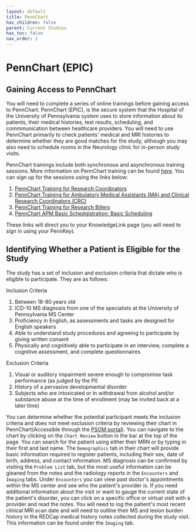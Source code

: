 ```yaml
---
layout: default
title: PennChart
has_children: false
parent: Current Studies
has_toc: false
nav_order: 2
---
```

# PennChart (EPIC)

## Gaining Access to PennChart
You will need to complete a series of online trainings before gaining access to PennChart. PennChart (EPIC), is the secure system that the Hospital of the University of Pennsylvania system uses to store information about its patients, their medical histories, test results, scheduling, and commmunication between healthcare providers. You will need to use PennChart primarily to check patients' medical and MRI histories to determine whether they are good matches for the study, although you may also need to schedule rooms in the Neurology clinic for in-person study visits.

PennChart trainings include both synchronous and asynchronous training sessions. More information on PennChart training can be found [here](https://www.med.upenn.edu/clinicalresearch/pennchart.html).  You can sign up for the sessions using the links below: 

1. [PennChart Training for Research Coordinators](https://performancemanager4.successfactors.com/sf/learning?destUrl=https://upenn.plateau.com/learning/user/deeplink_redirect.jsp?linkId=ITEM_DETAILS&componentID=UP.40009.ITEM.HSRWS148&componentTypeID=COURSE&revisionDate=1489593240000&fromSF=Y&company=71508P)
2. [PennChart Training for Ambulatory Medical Assistants (MA) and Clinical Research Coordinators (CRC)](https://performancemanager4.successfactors.com/sf/learning?destUrl=https://upenn.plateau.com/learning/user/deeplink_redirect.jsp?linkId=ITEM_DETAILS&componentID=HS.20001.ITEM.PCAMBMA&componentTypeID=COURSE&revisionDate=1571769180000&fromSF=Y&company=71508P)
3. [PennChart Training for Research Billers](https://performancemanager4.successfactors.com/sf/learning?destUrl=https://upenn.plateau.com/learning/user/deeplink_redirect.jsp?linkId=ITEM_DETAILS&componentID=UP.40009.ITEM.HSRWS171&componentTypeID=COURSE&revisionDate=1575643920000&fromSF=Y&company=71508P)
4. [PennChart APM Basic Schedgistration: Basic Scheduling](https://performancemanager4.successfactors.com/sf/learning?destUrl=https://upenn.plateau.com/learning/user/deeplink_redirect.jsp?linkId=ITEM_DETAILS&componentID=HS.20002.ITEM.EPICAPM163&componentTypeID=COURSE&revisionDate=1349064000000&fromSF=Y&company=71508P)

These links will direct you to your KnowledgeLink page (you will need to sign in using your PennKey). 

## Identifying Whether a Patient is Eligible for the Study

The study has a set of inclusion and exclusion criteria that dictate who is eligible to participate. They are as follows: 

Inclusion Criteria

1. Between 18-80 years old
2. ICD-10 MS diagnosis from one of the specialists at the University of Pennsylvania MS Center
3. Proficiency in English, as assessments and tasks are designed for English speakers
4. Able to understand study procedures and agreeing to participate by giving written consent
5. Physically and cognitively able to participate in an interview, complete a cognitive assessment, and complete questionnaires

Exclusion Criteria

1. Visual or auditory impairment severe enough to compromise task performance (as judged by the PI)
2. History of a pervasive developmental disorder
3. Subjects who are intoxicated or in withdrawal from alcohol and/or substance abuse at the time of enrollment (may be invited back at a later time)

You can determine whether the potential participant meets the inclusion criteria and does not meet exclusion criteria by reviewing their chart in PennChart(Accessible through the [PSOM portal](https://pennmedaccess.uphs.upenn.edu/vdesk/hangup.php3)). You can navigate to the chart by clicking on the `Chart Review` button in the bar at the top of the page. You can search for the patient using either their MRN or by typing in their first and last name. The `Demographics` tab in their chart will provide basic information required to register patients, including their sex, date of birth, address, and contact information. MS diagnosis can be confirmed by visiting the `Problem List` tab, but the most useful information can be gleaned from the notes and the radiology reports in the `Encounters` and `Imaging` tabs. Under `Encounters` you can view past doctor's appointments within the MS center and see who the patient's provider is. If you need additional information about the visit or want to gauge the current state of the patient's disorder, you can click on a specific office or virtual visit with a provider and read the notes. You will need to log the patient's most recent clinical MRI scan date and will need to outline their MS and lesion burden history in the REDCap medical history notes collected during the study visit. This information can be found under the `Imaging` tab.
